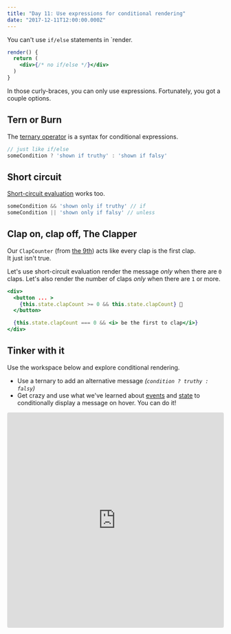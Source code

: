 ```yaml
---
title: "Day 11: Use expressions for conditional rendering"
date: "2017-12-11T12:00:00.000Z"
---
```


<div class="measure">

You can't use `if/else` statements in `render.

```jsx
render() {
  return (
    <div>{/* no if/else */}</div>
  )
}
```

In those curly-braces, you can only use expressions.
Fortunately, you got a couple options.

## Tern or Burn

The [ternary operator](https://en.wikipedia.org/wiki/Ternary_operation) is a
syntax for conditional expressions.

```js
// just like if/else
someCondition ? 'shown if truthy' : 'shown if falsy'
```

## Short circuit

[Short-circuit evaluation](https://developer.mozilla.org/en-US/docs/Web/JavaScript/Reference/Operators/Logical_Operators#Short-circuit_evaluation) works too.

```js
someCondition && 'shown only if truthy' // if
someCondition || 'shown only if falsy' // unless
```

## Clap on, clap off, The Clapper

Our `ClapCounter` (from [the 9th](/2017/9)) acts like every clap is the first clap.  
It just isn't true.

Let's use short-circuit evaluation render the message _only_ when there are `0` claps.
Let's also render the number of claps _only_ when there are `1` or more.

```jsx
<div>
  <button ... >
    {this.state.clapCount >= 0 && this.state.clapCount} 👏
  </button>

  {this.state.clapCount === 0 && <i> be the first to clap</i>}
</div>
```

## Tinker with it

Use the workspace below and explore conditional rendering.
* Use a ternary to add an alternative message _(`condition ? truthy : falsy`)_
* Get crazy and use what we've learned about [events](/2017/6/) and [state](/2017/7/) to conditionally display a message on hover. You can do it!

</div>

<iframe src="https://codesandbox.io/embed/1rq09lw5r4" style="width:100%; height:500px; border:0; border-radius: 4px; overflow:hidden;" sandbox="allow-modals allow-forms allow-popups allow-scripts allow-same-origin"></iframe>